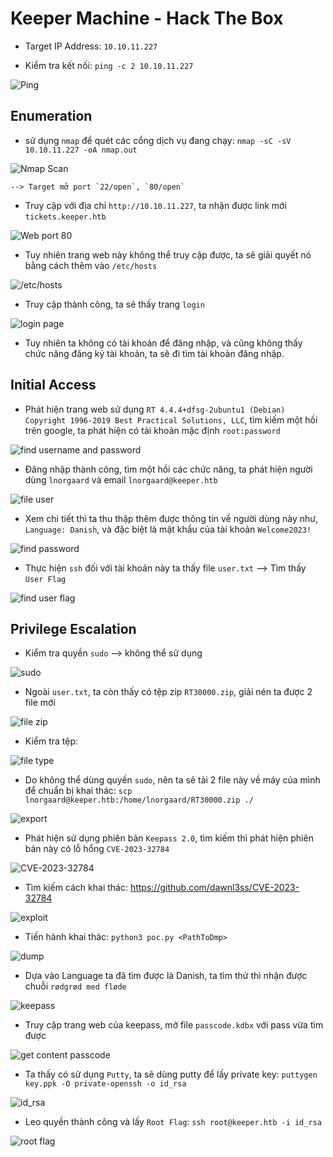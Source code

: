 # Keeper Machine - Hack The Box

- Target IP Address: `10.10.11.227`

- Kiểm tra kết nối: `ping -c 2 10.10.11.227`

![Ping](../img/keeper/image.png)

## Enumeration

- sử dụng `nmap` để quét các cổng dịch vụ đang chạy: `nmap -sC -sV 10.10.11.227 -oA nmap.out`

![Nmap Scan](../img/keeper/image-1.png)

    --> Target mở port `22/open`, `80/open`

- Truy cập với địa chỉ `http://10.10.11.227`, ta nhận được link mới `tickets.keeper.htb`

![Web port 80](../img/keeper/image-2.png)

- Tuy nhiên trang web này không thể truy cập được, ta sẽ giải quyết nó bằng cách thêm vào `/etc/hosts`

![/etc/hosts](../img/keeper/image-3.png)

- Truy cập thành công, ta sẽ thấy trang `login`

![login page](../img/keeper/image-4.png)

- Tuy nhiên ta không có tài khoản để đăng nhập, và cũng không thấy chức năng đăng ký tài khoản, ta sẽ đi tìm tài khoản đăng nhập.

## Initial Access

- Phát hiện trang web sử dụng `RT 4.4.4+dfsg-2ubuntu1 (Debian) Copyright 1996-2019 Best Practical Solutions, LLC`, tìm kiếm một hồi trên google, ta phát hiện có tài khoản mặc định `root:password`

![find username and password](../img/keeper/image-5.png)

- Đăng nhập thành công, tìm một hồi các chức năng, ta phát hiện người dùng `lnorgaard` và email `lnorgaard@keeper.htb`

![file user](../img/keeper/image-6.png)

- Xem chi tiết thì ta thu thập thêm được thông tin về người dùng này như, `Language: Danish`, và đặc biệt là mật khẩu của tài khoản `Welcome2023!`

![find password](../img/keeper/image-7.png)

- Thực hiện `ssh` đối với tài khoản này ta thấy file `user.txt` --> Tìm thấy `User Flag`

![find user flag](../img/keeper/image-8.png)

## Privilege Escalation

- Kiểm tra quyền `sudo` --> không thể sử dụng

![sudo](../img/keeper/image-9.png)

- Ngoài `user.txt`, ta còn thấy có tệp zip `RT30000.zip`, giải nén ta được 2 file mới

![file zip](../img/keeper/image-10.png)

- Kiểm tra tệp:

![file type](../img/keeper/image-11.png)

- Do không thể dùng quyền `sudo`, nên ta sẽ tải 2 file này về máy của mình để chuẩn bị khai thác: `scp lnorgaard@keeper.htb:/home/lnorgaard/RT30000.zip ./`

![export](../img/keeper/image-12.png)

- Phát hiện sử dụng phiên bản `Keepass 2.0`, tìm kiếm thì phát hiện phiên bản này có lỗ hổng `CVE-2023-32784`

![CVE-2023-32784](../img/keeper/image-13.png)

- Tìm kiếm cách khai thác: https://github.com/dawnl3ss/CVE-2023-32784

![exploit](../img/keeper/image-14.png)

- Tiến hành khai thác: `python3 poc.py <PathToDmp>`

![dump](../img/keeper/image-15.png)

- Dựa vào Language ta đã tìm được là Danish, ta tìm thử thì nhận được chuỗi `rødgrød med fløde`

![keepass](../img/keeper/image-16.png)

- Truy cập trang web của keepass, mở file `passcode.kdbx` với pass vừa tìm được

![get content passcode](../img/keeper/image-17.png)

- Ta thấy có sử dụng `Putty`, ta sẽ dùng putty để lấy private key: `puttygen key.ppk -O private-openssh -o id_rsa`

![id_rsa](../img/keeper/image-18.png)

- Leo quyền thành công và lấy `Root Flag`: `ssh root@keeper.htb -i id_rsa`

![root flag](../img/keeper/image-19.png)